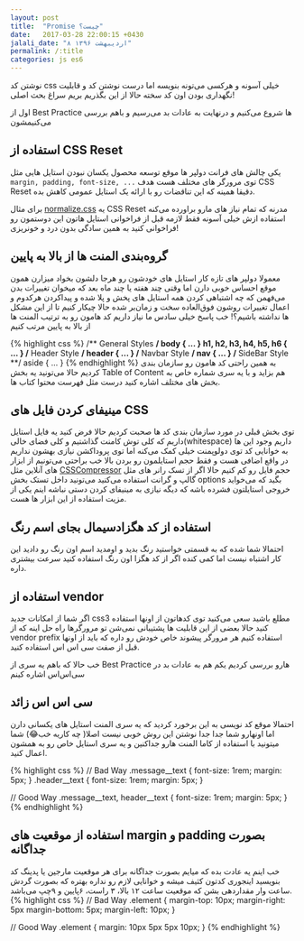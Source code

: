 ```yaml
---
layout: post
title:  "Promise چیست؟"
date:   2017-03-28 22:00:15 +0430
jalali_date: "۸ اردیبهشت ۱۳۹۶"
permalink: /:title
categories: js es6
---
```


نوشتن کد css خیلی آسونه و هرکسی می‌تونه بنویسه اما درست نوشتن کد و قابلیت نگهداری بودن اون کد سخته حالا از این بگذریم بریم سراغ بحث اصلی!

اول از Best Practice ها شروع می‌کنیم و درنهایت به عادات بد می‌رسیم و باهم بررسی می‌کنیمشون

## استفاده از CSS Reset
یکی چالش های فرانت دولپر ها موقع توسعه محصول یکسان نبودن استایل هایی مثل ```margin, padding, font-size, ...``` توی مرورگر های مختلف هست هدف CSS Reset دقیقا همینه که این تناقضات رو با ارائه یک استایل عمومی کاهش بده.

برای مثال [normalize.css](https://necolas.github.io/normalize.css/) یه CSS Reset مدرنه که تمام نیاز های مارو براورده می‌کنه استفاده ازش خیلی آسونه فقط لازمه قبل از فراخوانی استایل هاتون این دوستمون رو فراخوانی کنید به همین سادگی بدون درد و خونریزی!

## گروه‌بندی المنت ها از بالا به پایین
معمولا دولپر های تازه کار استایل های خودشون رو هرجا دلشون بخواد میزارن همون موقع احساس خوبی دارن اما وقتی چند هفته یا چند ماه بعد که میخوان تغییرات بدن می‌فهمن که چه اشتباهی کردن همه استایل های پخش و پلا شده و پیداکردن هرکدوم و اعمال تغییرات روشون فوق‌العاده سخت و زمان‌بر شده حالا چیکار کنیم تا از این مشکل ها نداشته باشیم؟! خب پاسخ خیلی سادس ما نیاز داریم کد هامون رو به ترتیب المنت ها از بالا به پایین مرتب کنیم

{% highlight css %}
/** General Styles **/
body {
    ...
}
h1, h2, h3, h4, h5, h6 {
    ...
}
/** Header Style **/
header {
    ...
}
/** Navbar Style **/
nav {
    ...
}
/** SideBar Style **/
aside {
    ...
}
{% endhighlight %}
به همین راحتی کد هامون رو سازمان بندی کردیم حالا می‌تونید یه بخش Table of Content هم بزاید و با یه سری شماره خاص به بخش های مختلف اشاره کنید درست مثل فهرست محتوا کتاب ها.

## مینیفای کردن فایل های CSS
توی بخش قبلی در مورد سازمان بندی کد ها صحبت کردیم حالا فرض کنید یه فایل استایل داریم که کلی توش کامنت گذاشتیم و کلی فضای خالی(whitespace) داریم وجود این ها به خوانایی کد توی دولوپمنت خیلی کمک می‌کنه اما توی پروداکشن نیازی بهشون نداریم در واقع اضافی هست و فقط حجم استایلمون رو بردن بالا خب براحتی می‌تونیم از ابزار های آنلاین مثل [CSSCompressor](http://csscompressor.com/) حجم فایل رو کم کنیم حالا اگر از تسک رانر های مثل گالپ و گرانت استفاده می‌کنید می‌تونید داخل تستک بخش options بگید که می‌خواید خروجی استایلتون فشرده باشه که دیگه نیازی به مینیفای کردن دستی نباشه اینم یکی از مزیت استفاده از این ابزار ها هست.

## استفاده از کد هگزادسیمال بجای اسم رنگ
احتمالا شما شده که به قسمتی خواستید رنگ بدید و اومدید اسم اون رنگ رو دادید این کار اشتباه نیست اما کمی کنده اگر از کد هگزا اون رنگ استفاده کنید سرعت بیشتری داره.

## استفاده از vendor
اگر شما از امکانات جدید css3 مطلع باشید سعی می‌کنید توی کدهاتون از اونها استفاده کنید حالا بعضی از این قابلیت ها پشتیبانی نمی‌شن تو مرورگرها راه حل اینه که از vendor prefix استفاده کنیم هر مرورگر پیشوند خاص خودش رو داره که باید از اونها قبل از صفت سی اس اس استفاده کنید.

خب حالا که باهم یه سری از Best Practice هارو بررسی کردیم  یکم هم به عادات بد در سی‌اس‌اس اشاره کینم

## سی اس اس زائد
احتمالا موقع کد نویسی به این برخورد کردید که یه سری المنت استایل های یکسانی دارن اما اونهارو شما جدا جدا نوشتن این روش خوبی نیست اصلا( چه کاریه خب😂) شما میتونید با استفاده از کاما المنت هارو جداکنین و یه سری استایل خاص رو به همشون اعمال کنید.

{% highlight css %}
// Bad Way
.message__text {
    font-size: 1rem;
    margin: 5px;
}
.header__text {
    font-size: 1rem;
    margin: 5px;
}

// Good Way
.message__text, header__text {
    font-size: 1rem;
    margin: 5px;
}
{% endhighlight %}

## استفاده از موقعیت های margin و padding بصورت جداگانه
خب اینم یه عادت بده که میایم بصورت جداگانه برای هر موقعیت مارجین یا پدینگ کد بنویسید اینجوری کدتون کثیف میشه و خوانایی لازم رو نداره بهتره که بصورت گردش ساعت وار مقداردهی بشن که موقعیت ساعت ۱۲ بالا، ۳ راست، ۶پایین و ۹چپ می‌باشد.
{% highlight css %}
// Bad Way
.element {
    margin-top: 10px;
    margin-right: 5px
    margin-bottom: 5px;
    margin-left: 10px;
}

// Good Way
.element {
    margin: 10px 5px 5px 10px;
}
{% endhighlight %}